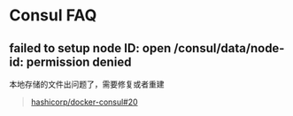 # Consul FAQ

## failed to setup node ID: open /consul/data/node-id: permission denied
本地存储的文件出问题了，需要修复或者重建

> [hashicorp/docker-consul#20](https://github.com/hashicorp/docker-consul/issues/20)
